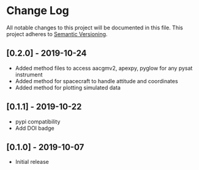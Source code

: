 # Change Log
All notable changes to this project will be documented in this file.
This project adheres to [Semantic Versioning](http://semver.org/).

## [0.2.0] - 2019-10-24
- Added method files to access aacgmv2, apexpy, pyglow for any pysat instrument
- Added method for spacecraft to handle attitude and coordinates
- Added method for plotting simulated data

## [0.1.1] - 2019-10-22
- pypi compatibility
- Add DOI badge

## [0.1.0] - 2019-10-07
- Initial release
